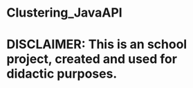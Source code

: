 # Clustering_JavaAPI
# DISCLAIMER: This is an school project, created and used for didactic purposes.
